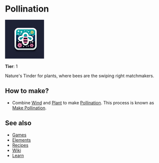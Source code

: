 # Pollination

![](../images/item.pollination.png)

**Tier**: 1

Nature's Tinder for plants, where bees are the swiping right matchmakers.

## How to make?

* Combine [Wind](/wiki/elements/wind) and [Plant](/wiki/elements/plant) to make [Pollination](/wiki/elements/pollination). This process is known as [Make Pollination](/wiki/recipes/make-pollination).

## See also

* [Games](/wiki/games)
* [Elements](/wiki/elements)
* [Recipes](/wiki/recipes)
* [Wiki](/wiki/index)
* [Learn](/learn/index)
